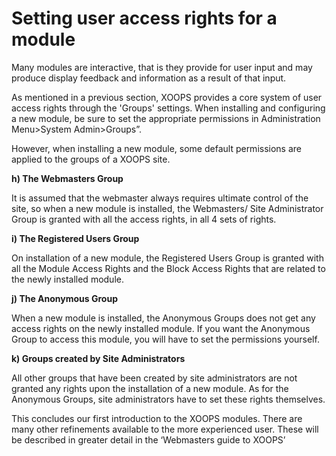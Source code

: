 # Setting user access rights for a module

Many modules are interactive, that is they provide for user input and may produce display feedback and information as a result of that input.

As mentioned in a previous section, XOOPS provides a core system of user access rights through the 'Groups' settings. When installing and configuring a new module, be sure to set the appropriate permissions in Administration Menu&gt;System Admin&gt;Groups”.

However, when installing a new module, some default permissions are applied to the groups of a XOOPS site.

**h\) The Webmasters Group**

It is assumed that the webmaster always requires ultimate control of the site, so when a new module is installed, the Webmasters/ Site Administrator Group is granted with all the access rights, in all 4 sets of rights.

**i\) The Registered Users Group**

On installation of a new module, the Registered Users Group is granted with all the Module Access Rights and the Block Access Rights that are related to the newly installed module.

**j\) The Anonymous Group**

When a new module is installed, the Anonymous Groups does not get any access rights on the newly installed module. If you want the Anonymous Group to access this module, you will have to set the permissions yourself.

**k\) Groups created by Site Administrators**

All other groups that have been created by site administrators are not granted any rights upon the installation of a new module. As for the Anonymous Groups, site administrators have to set these rights themselves.

This concludes our first introduction to the XOOPS modules. There are many other refinements available to the more experienced user. These will be described in greater detail in the ‘Webmasters guide to XOOPS’

